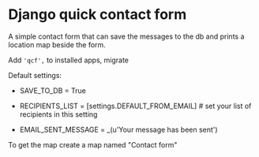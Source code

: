 # Django quick contact form

A simple contact form that can save the messages to the db and prints a location map beside the form.

Add `'qcf',` to installed apps, migrate

Default settings: 

- SAVE_TO_DB = True

- RECIPIENTS_LIST = [settings.DEFAULT_FROM_EMAIL] # set your list of recipients in this setting

- EMAIL_SENT_MESSAGE = _(u'Your message has been sent')

To get the map create a map named "Contact form"